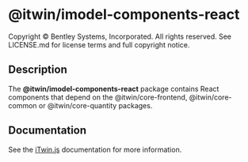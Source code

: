 # @itwin/imodel-components-react

Copyright © Bentley Systems, Incorporated. All rights reserved. See LICENSE.md for license terms and full copyright notice.

## Description

The **@itwin/imodel-components-react** package contains React components that depend on the @itwin/core-frontend, @itwin/core-common or @itwin/core-quantity packages.

## Documentation

See the [iTwin.js](https://www.itwinjs.org/learning/ui/imodel-components/) documentation for more information.

